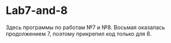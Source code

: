 # Lab7-and-8
Здесь программы по работам №7 и №8. Восьмая оказалась продолжением 7, поэтому прикрепил код только для 8.
